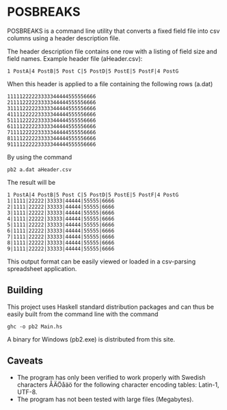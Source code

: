 # POSBREAKS

POSBREAKS is a command line utility that converts a fixed field file into csv columns using a header description file.

The header description file contains one row with a listing of field size and field 
names. Example header file (aHeader.csv):

    1 PostA|4 PostB|5 Post C|5 PostD|5 PostE|5 PostF|4 PostG

When this header is applied to a file containing the following rows (a.dat) 
      
    11111222223333344444555556666
    21111222223333344444555556666
    31111222223333344444555556666
    41111222223333344444555556666
    51111222223333344444555556666
    61111222223333344444555556666
    71111222223333344444555556666
    81111222223333344444555556666
    91111222223333344444555556666
    
By using the command 

    pb2 a.dat aHeader.csv

The result will be

    1 PostA|4 PostB|5 Post C|5 PostD|5 PostE|5 PostF|4 PostG
    1|1111|22222|33333|44444|55555|6666
    2|1111|22222|33333|44444|55555|6666
    3|1111|22222|33333|44444|55555|6666
    4|1111|22222|33333|44444|55555|6666
    5|1111|22222|33333|44444|55555|6666
    6|1111|22222|33333|44444|55555|6666
    7|1111|22222|33333|44444|55555|6666
    8|1111|22222|33333|44444|55555|6666
    9|1111|22222|33333|44444|55555|6666

This output format can be easily viewed or loaded in a csv-parsing spreadsheet application.

## Building
This project uses Haskell standard distribution packages and can thus be easily built from the command line with the command

    ghc -o pb2 Main.hs
    
A binary for Windows (pb2.exe) is distributed from this site.

## Caveats

* The program has only been verified to work properly with Swedish characters ÅÄÖåäö for the following character encoding tables: Latin-1, UTF-8.
* The program has not been tested with large files (Megabytes).

